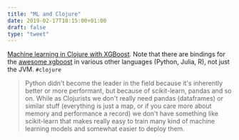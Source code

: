 ```yaml
---
title: "ML and Clojure"
date: 2019-02-17T18:15:00+01:00
draft: false
type: "tweet"
---
```


[Machine learning in Clojure with XGBoost](https://www.rdisorder.eu/2018/12/03/machine-learning-clojure-xgboost/). Note that there are bindings for the
[awesome xgboost](https://github.com/dmlc/xgboost/tree/master/demo) in various other languages (Python, Julia, R), not just the JVM.
`#clojure`

> Python didn't become the leader in the field because it's inherently better or
> more performant, but because of scikit-learn, pandas and so on. While as
> Clojurists we don't really need pandas (dataframes) or similar stuff (everything
> is just a map, or if you care more about memory and performance a record) we
> don't have something like scikit-learn that makes really easy to train many kind
> of machine learning models and somewhat easier to deploy them.
